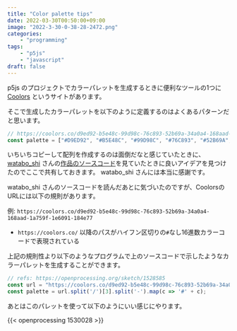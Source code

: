 ```yaml
---
title: "Color palette tips"
date: 2022-03-30T00:50:00+09:00
image: "2022-3-30-0-38-28-2472.png"
categories:
    - "programming"
tags:
    - "p5js"
    - "javascript"
draft: false
---
```


p5js のプロジェクトでカラーパレットを生成するときに便利なツールの1つに [Coolors](https://coolors.co/palettes/trending) というサイトがあります。

そこで生成したカラーパレットを以下のように定義するのはよくあるパターンだと思います。

```js
// https://coolors.co/d9ed92-b5e48c-99d98c-76c893-52b69a-34a0a4-168aad-1a759f-1e6091-184e77
const palette = ["#D9ED92", "#B5E48C", "#99D98C", "#76C893", "#52B69A", "#34A0A4", "#168AAD", "#1A759F", "#1E6091", "#184E77"];
```

いちいちコピーして配列を作成するのは面倒だなと感じていたときに、[watabo_shi](https://openprocessing.org/user/240456?view=sketches) さんの[作品のソースコード](https://openprocessing.org/sketch/1528585)を見ていたときに良いアイデアを見つけたのでここで共有しておきます。 watabo_shi さんには本当に感謝です。


watabo_shi さんのソースコードを読んだあとに気づいたのですが、CoolorsのURLには以下の規則があります。

例: `https://coolors.co/d9ed92-b5e48c-99d98c-76c893-52b69a-34a0a4-168aad-1a759f-1e6091-184e77`
- `https://coolors.co/` 以降のパスがハイフン区切りの`#`なし16進数カラーコードで表現されている

上記の規則性より以下のようなプログラムで上のソースコードで示したようなカラーパレットを生成することができます。

```js
// refs: https://openprocessing.org/sketch/1528585
const url = "https://coolors.co/d9ed92-b5e48c-99d98c-76c893-52b69a-34a0a4-168aad-1a759f-1e6091-184e77"
const palette = url.split('/')[3].split('-').map(c => '#' + c);
```

あとはこのパレットを使って以下のようにいい感じにやります。

{{< openprocessing 1530028 >}}